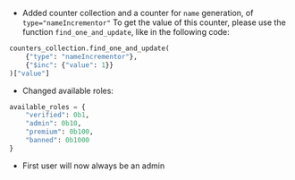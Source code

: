 * Added counter collection and a counter for `name` generation, of `type="nameIncrementor"`
To get the value of this counter, please use the function `find_one_and_update`, like in the following code:

```python
counters_collection.find_one_and_update(
    {"type": "nameIncrementor"},
    {"$inc": {"value": 1}}
)["value"]
```

* Changed available roles: 
```python
available_roles = {
    "verified": 0b1,
    "admin": 0b10,
    "premium": 0b100,
    "banned": 0b1000
}
```

* First user will now always be an admin